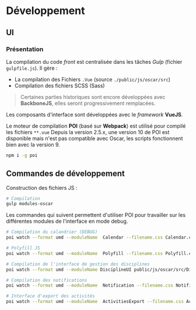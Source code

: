 # Développement

## UI

### Présentation

La compilation du code *front* est centralisée dans les tâches *Gulp* (fichier `gulpfile.js`). Il gère : 

 - La compilation des Fichiers `.Vue` (source `./public/js/oscar/src`)
 - Compilation des fichiers SCSS (Sass)

> Certaines parties historiques sont encore développées avec **BackboneJS**, elles seront progressivement remplacées.

Les composants d'interface sont développées avec le *framework* **VueJS**.
 
Le moteur de compilation **POI** (basé sur **Webpack**) est utilisé pour compilé les fichiers `**.vue` Depuis la version 2.5.x, une version 10 de POI est disponible mais n'est pas compatible avec Oscar, les scripts fonctionnent bien avec la version 9.

```bash
npm i -g poi
```

## Commandes de développement

Construction des fichiers JS : 

```bash
# Compilation
gulp modules-oscar 
```

Les commandes qui suivent permettent d'utiliser POI pour travailler sur les différentes modules de l'interface en mode debug.

```bash
# Compilation du calandrier (DEBUG)
poi watch --format umd --moduleName  Calendar --filename.css Calendar.css --filename.js Calendar.js --dist public/js/oscar/dist public/js/oscar/src/Calendar.vue 

# Polyfill JS
poi watch --format umd --moduleName  Polyfill --filename.css Polyfill.css --filename.js Polyfill.js --dist public/js/oscar/dist public/js/oscar/src/Polyfill.js 

# Compilation de l'interface de gestion des disciplines
poi watch --format umd --moduleName DisciplineUI public/js/oscar/src/DisciplineUI.vue --filename.css DisciplineUI.css --filename.js DisciplineUI.js --dist public/js/oscar/dist

# Compilation des notifications
poi watch --format umd --moduleName  Notification --filename.css Notification.css --filename.js Notification.js --dist public/js/oscar/dist public/js/oscar/src/Notification.vue

# Interface d'export des activités
poi watch --format umd --moduleName  ActivitiesExport --filename.css ActivitiesExport.css --filename.js ActivitiesExport.js --dist public/js/oscar/dist public/js/oscar/src/ActivitiesExport.vue

```